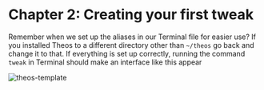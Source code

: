 # Chapter 2: Creating your first tweak

Remember when we set up the aliases in our Terminal file for easier use? If you installed Theos to a different directory other than ```~/theos``` go back and change it to that. If everything is set up correctly, running the command ```tweak``` in Terminal should make an interface like this appear

![theos-template](https://github.com/MTACS/TweakGuide/blob/master/images/theos-template.png)

